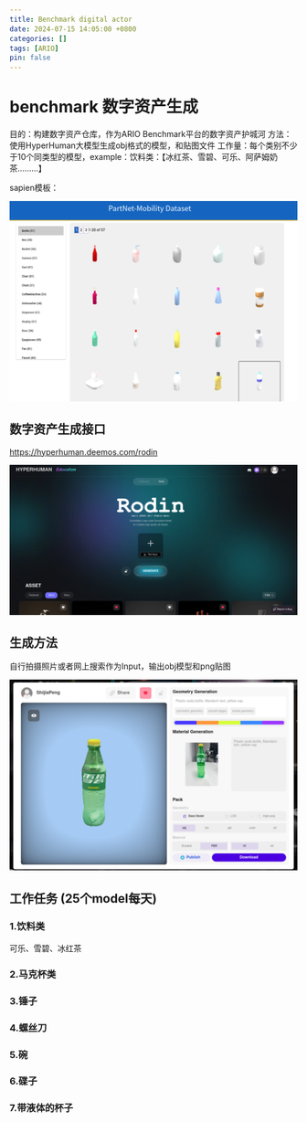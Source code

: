 ```yaml
---
title: Benchmark digital actor 
date: 2024-07-15 14:05:00 +0800
categories: []
tags: [ARIO]
pin: false
---
```


# benchmark 数字资产生成
目的：构建数字资产仓库，作为ARIO Benchmark平台的数字资产护城河
方法：使用HyperHuman大模型生成obj格式的模型，和贴图文件
工作量：每个类别不少于10个同类型的模型，example：饮料类：【冰红茶、雪碧、可乐、阿萨姆奶茶.........】

sapien模板：

<img src="posts/image/4.jpg" alt="Sapien Example">

## 数字资产生成接口

https://hyperhuman.deemos.com/rodin

<img src="posts/image/1.jpg" alt="HyperHuman Home Page">

## 生成方法

自行拍摄照片或者网上搜索作为Input，输出obj模型和png贴图

<img src="posts/image/2.jpg" alt="Work Example">

## 工作任务  (25个model每天)


### 1.饮料类
可乐、雪碧、冰红茶

### 2.马克杯类

### 3.锤子

### 4.螺丝刀

### 5.碗

### 6.碟子

### 7.带液体的杯子


